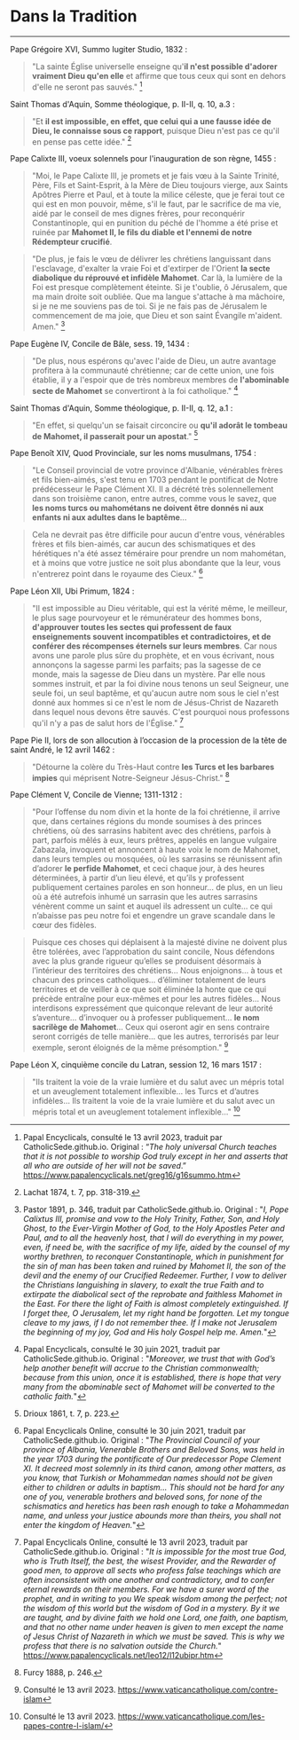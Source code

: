 # Dans la Tradition

***

Pape Grégoire XVI, Summo Iugiter Studio, 1832 :

> "La sainte Église universelle enseigne qu'**il n'est possible d'adorer vraiment Dieu qu'en elle** et affirme que tous ceux qui sont en dehors d'elle ne seront pas sauvés." [^1]

[^1]: Papal Encyclicals, consulté le 13 avril 2023, traduit par CatholicSede.github.io. Original : “*The holy universal Church teaches that it is not possible to worship God truly except in her and asserts that all who are outside of her will not be saved*.” https://www.papalencyclicals.net/greg16/g16summo.htm





Saint Thomas d'Aquin, Somme théologique, p. II-II, q. 10, a.3 :

> "Et **il est impossible, en effet, que celui qui a une fausse idée de Dieu, le connaisse sous ce rapport**, puisque Dieu n'est pas ce qu'il en pense pas cette idée." [^2]

[^2]: Lachat 1874, t. 7, pp. 318-319.





Pape Calixte III, voeux solennels pour l'inauguration de son règne, 1455 : 

> "Moi, le Pape Calixte III, je promets et je fais vœu à la Sainte Trinité, Père, Fils et Saint-Esprit, à la Mère de Dieu toujours vierge, aux Saints Apôtres Pierre et Paul, et à toute la milice céleste, que je ferai tout ce qui est en mon pouvoir, même, s'il le faut, par le sacrifice de ma vie, aidé par le conseil de mes dignes frères, pour reconquérir Constantinople, qui en punition du péché de l'homme a été prise et ruinée par **Mahomet II, le fils du diable et l'ennemi de notre Rédempteur crucifié**. 

> "De plus, je fais le vœu de délivrer les chrétiens languissant dans l'esclavage, d'exalter la vraie Foi et d'extirper de l'Orient **la secte diabolique du réprouvé et infidèle Mahomet**. Car là, la lumière de la Foi est presque complètement éteinte. Si je t'oublie, ô Jérusalem, que ma main droite soit oubliée. Que ma langue s'attache à ma mâchoire, si je ne me souviens pas de toi. Si je ne fais pas de Jérusalem le commencement de ma joie, que Dieu et son saint Évangile m'aident. Amen." [^3]

[^3]: Pastor 1891, p. 346, traduit par CatholicSede.github.io. Original : "*I, Pope Calixtus III, promise and vow to the Holy Trinity, Father, Son, and Holy Ghost, to the Ever-Virgin Mother of God, to the Holy Apostles Peter and Paul, and to all the heavenly host, that I will do everything in my power, even, if need be, with the sacrifice of my life, aided by the counsel of my worthy brethren, to reconquer Constantinople, which in punishment for the sin of man has been taken and ruined by Mahomet II, the son of the devil and the enemy of our Crucified Redeemer. Further, I vow to deliver the Christians languishing in slavery, to exalt the true Faith and to extirpate the diabolical sect of the reprobate and faithless Mahomet in the East. For there the light of Faith is almost completely extinguished. If I forget thee, O Jerusalem, let my right hand be forgotten. Let my tongue cleave to my jaws, if I do not remember thee. If I make not Jerusalem the beginning of my joy, God and His holy Gospel help me. Amen.*"






Pape Eugène IV, Concile de Bâle, sess. 19, 1434 :

> "De plus, nous espérons qu'avec l'aide de Dieu, un autre avantage profitera à la communauté chrétienne; car de cette union, une fois établie, il y a l'espoir que de très nombreux membres de **l'abominable secte de Mahomet** se convertiront à la foi catholique." [^4]

[^4]: Papal Encyclicals, consulté le 30 juin 2021, traduit par CatholicSede.github.io. Original : "*Moreover, we trust that with God’s help another benefit will accrue to the Christian commonwealth; because from this union, once it is established, there is hope that very many from the abominable sect of Mahomet will be converted to the catholic faith.*"




Saint Thomas d'Aquin, Somme théologique, p. II-II, q. 12, a.1 :

> "En effet, si quelqu'un se faisait circoncire ou **qu'il adorât le tombeau de Mahomet, il passerait pour un apostat**." [^5]

[^5]: Drioux 1861, t. 7, p. 223.




Pape Benoît XIV, Quod Provinciale, sur les noms musulmans, 1754 :

> "Le Conseil provincial de votre province d'Albanie, vénérables frères et fils bien-aimés, s'est tenu en 1703 pendant le pontificat de Notre prédécesseur le Pape Clément XI. Il a décrété très solennellement dans son troisième canon, entre autres, comme vous le savez, que **les noms turcs ou mahométans ne doivent être donnés ni aux enfants ni aux adultes dans le baptême**...

> Cela ne devrait pas être difficile pour aucun d'entre vous, vénérables frères et fils bien-aimés, car aucun des schismatiques et des hérétiques n'a été assez téméraire pour prendre un nom mahométan, et à moins que votre justice ne soit plus abondante que la leur, vous n'entrerez point dans le royaume des Cieux." [^6]

[^6]: Papal Encyclicals Online, consulté le 30 juin 2021, traduit par CatholicSede.github.io. Original : "*The Provincial Council of your province of Albania, Venerable Brothers and Beloved Sons, was held in the year 1703 during the pontificate of Our predecessor Pope Clement XI. It decreed most solemnly in its third canon, among other matters, as you know, that Turkish or Mohammedan names should not be given either to children or adults in baptism... This should not be hard for any one of you, venerable brothers and beloved sons, for none of the schismatics and heretics has been rash enough to take a Mohammedan name, and unless your justice abounds more than theirs, you shall not enter the kingdom of Heaven.*"




Pape Léon XII, Ubi Primum, 1824 :

> "Il est impossible au Dieu véritable, qui est la vérité même, le meilleur, le plus sage pourvoyeur et le rémunérateur des hommes bons, **d'approuver toutes les sectes qui professent de faux enseignements souvent incompatibles et contradictoires, et de conférer des récompenses éternels sur leurs membres**. Car nous avons une parole plus sûre du prophète, et en vous écrivant, nous annonçons la sagesse parmi les parfaits; pas la sagesse de ce monde, mais la sagesse de Dieu dans un mystère. Par elle nous sommes instruit, et par la foi divine nous tenons un seul Seigneur, une seule foi, un seul baptême, et qu'aucun autre nom sous le ciel n'est donné aux hommes si ce n'est le nom de Jésus-Christ de Nazareth dans lequel nous devons être sauvés. C'est pourquoi nous professons qu'il n'y a pas de salut hors de l'Église." [^7]

[^7]: Papal Encyclicals Online, consulté le 13 avril 2023, traduit par CatholicSede.github.io. Original : "*It is impossible for the most true God, who is Truth Itself, the best, the wisest Provider, and the Rewarder of good men, to approve all sects who profess false teachings which are often inconsistent with one another and contradictory, and to confer eternal rewards on their members. For we have a surer word of the prophet, and in writing to you We speak wisdom among the perfect; not the wisdom of this world but the wisdom of God in a mystery. By it we are taught, and by divine faith we hold one Lord, one faith, one baptism, and that no other name under heaven is given to men except the name of Jesus Christ of Nazareth in which we must be saved. This is why we profess that there is no salvation outside the Church.*" https://www.papalencyclicals.net/leo12/l12ubipr.htm




Pape Pie II, lors de son allocution à l’occasion de la procession de la tête de saint André, le 12 avril 1462 :

> "Détourne la colère du Très-Haut contre **les Turcs et les barbares impies** qui méprisent Notre-Seigneur Jésus-Christ." [^8]

[^8]: Furcy 1888, p. 246.




Pape Clément V, Concile de Vienne; 1311-1312 : 

> "Pour l’offense du nom divin et la honte de la foi chrétienne, il arrive que, dans certaines régions du monde soumises à des princes chrétiens, où des sarrasins habitent avec des chrétiens, parfois à part, parfois mêlés à eux, leurs prêtres, appelés en langue vulgaire Zabazala, invoquent et annoncent à haute voix le nom de Mahomet, dans leurs temples ou mosquées, où les sarrasins se réunissent afin d’adorer **le perfide Mahomet**, et ceci chaque jour, à des heures déterminées, à partir d’un lieu élevé, et qu’ils y professent publiquement certaines paroles en son honneur... de plus, en un lieu où a été autrefois inhumé un sarrasin que les autres sarrasins vénèrent comme un saint et auquel ils adressent un culte... ce qui n’abaisse pas peu notre foi et engendre un grave scandale dans le cœur des fidèles. 

> Puisque ces choses qui déplaisent à la majesté divine ne doivent plus être tolérées, avec l’approbation du saint concile, Nous défendons avec la plus grande rigueur qu’elles se produisent désormais à l’intérieur des territoires des chrétiens... Nous enjoignons... à tous et chacun des princes catholiques... d’éliminer totalement de leurs territoires et de veiller à ce que soit éliminée la honte que ce qui précède entraîne pour eux-mêmes et pour les autres fidèles... Nous interdisons expressément que quiconque relevant de leur autorité s’aventure... d’invoquer ou à professer publiquement... **le nom sacrilège de Mahomet**... Ceux qui oseront agir en sens contraire seront corrigés de telle manière... que les autres, terrorisés par leur exemple, seront éloignés de la même présomption." [^9]

[^9]: Consulté le 13 avril 2023. https://www.vaticancatholique.com/contre-islam







Pape Léon X, cinquième concile du Latran, session 12, 16 mars 1517 :

> "Ils traitent la voie de la vraie lumière et du salut avec un mépris total et un aveuglement totalement inflexible… les Turcs et d’autres infidèles… Ils traitent la voie de la vraie lumière et du salut avec un mépris total et un aveuglement totalement inflexible…" [^10]

[^10]: Consulté le 13 avril 2023. https://www.vaticancatholique.com/les-papes-contre-l-islam/





